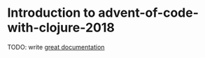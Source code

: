 # Introduction to advent-of-code-with-clojure-2018

TODO: write [great documentation](http://jacobian.org/writing/what-to-write/)
